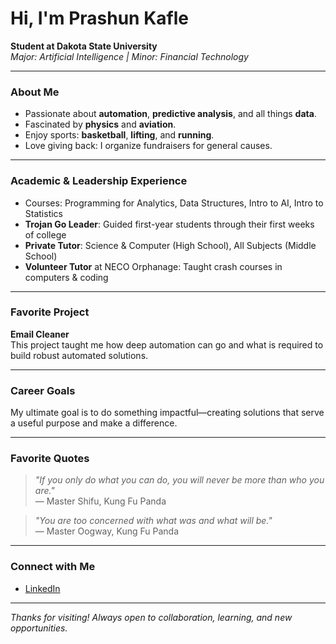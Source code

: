 # Hi, I'm Prashun Kafle

**Student at Dakota State University**  
_Major: Artificial Intelligence | Minor: Financial Technology_

---

### About Me
- Passionate about **automation**, **predictive analysis**, and all things **data**.
- Fascinated by **physics** and **aviation**.
- Enjoy sports: **basketball**, **lifting**, and **running**.
- Love giving back: I organize fundraisers for general causes.

---

### Academic & Leadership Experience
- Courses: Programming for Analytics, Data Structures, Intro to AI, Intro to Statistics
- **Trojan Go Leader**: Guided first-year students through their first weeks of college
- **Private Tutor**: Science & Computer (High School), All Subjects (Middle School)
- **Volunteer Tutor** at NECO Orphanage: Taught crash courses in computers & coding

---

### Favorite Project
**Email Cleaner**  
This project taught me how deep automation can go and what is required to build robust automated solutions.

---

### Career Goals
My ultimate goal is to do something impactful—creating solutions that serve a useful purpose and make a difference.

---

### Favorite Quotes
> _"If you only do what you can do, you will never be more than who you are."_  
> — Master Shifu, Kung Fu Panda

> _"You are too concerned with what was and what will be."_  
> — Master Oogway, Kung Fu Panda

---

### Connect with Me
- [LinkedIn](https://www.linkedin.com/in/prashun-kafle/)

---

_Thanks for visiting! Always open to collaboration, learning, and new opportunities._
